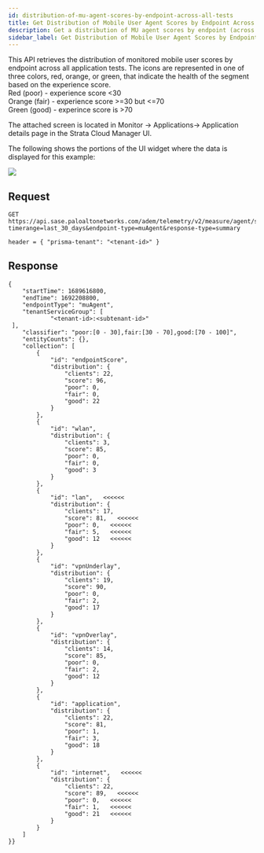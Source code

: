 ```yaml
---
id: distribution-of-mu-agent-scores-by-endpoint-across-all-tests
title: Get Distribution of Mobile User Agent Scores by Endpoint Across All Tests
description: Get a distribution of MU agent scores by endpoint (across all tests)
sidebar_label: Get Distribution of Mobile User Agent Scores by Endpoint Across All Tests
---
```


This API retrieves the distribution of monitored mobile user scores by endpoint across all application tests. The icons are represented in one of three colors, red, orange, or green, that indicate the health of the segment based on the experience score.  
Red (poor) - experience score <30  
Orange (fair) - experience score >=30 but <=70  
Green (good) - experince score is >70  

The attached screen is located in Monitor -> Applications-> Application details page in the Strata Cloud Manager UI.

The following shows the portions of the UI widget where the data is displayed for this example:

![](/sase/img/adem/DOCS-3757-distribution-of-mu-agent-scores-by-endpoint.png)


## Request

    GET https://api.sase.paloaltonetworks.com/adem/telemetry/v2/measure/agent/score?timerange=last_30_days&endpoint-type=muAgent&response-type=summary
     
    header = { "prisma-tenant": "<tenant-id>" }


## Response

    {
        "startTime": 1689616800,
        "endTime": 1692208800,
        "endpointType": "muAgent",
        "tenantServiceGroup": [
                "<tenant-id>:<subtenant-id>"   
     ],
        "classifier": "poor:[0 - 30],fair:[30 - 70],good:[70 - 100]",
        "entityCounts": {},
        "collection": [
            {
                "id": "endpointScore",
                "distribution": {
                    "clients": 22,
                    "score": 96,
                    "poor": 0,
                    "fair": 0,
                    "good": 22
                }
            },
            {
                "id": "wlan",
                "distribution": {
                    "clients": 3,
                    "score": 85,
                    "poor": 0,
                    "fair": 0,
                    "good": 3
                }
            },
            {
                "id": "lan",   <<<<<<
                "distribution": {
                    "clients": 17,
                    "score": 81,   <<<<<<
                    "poor": 0,   <<<<<<
                    "fair": 5,   <<<<<<
                    "good": 12   <<<<<<
                }
            },
            {
                "id": "vpnUnderlay",
                "distribution": {
                    "clients": 19,
                    "score": 90,
                    "poor": 0,
                    "fair": 2,
                    "good": 17
                }
            },
            {
                "id": "vpnOverlay",
                "distribution": {
                    "clients": 14,
                    "score": 85,
                    "poor": 0,
                    "fair": 2,
                    "good": 12
                }
            },
            {
                "id": "application",
                "distribution": {
                    "clients": 22,
                    "score": 81,
                    "poor": 1,
                    "fair": 3,
                    "good": 18
                }
            },
            {
                "id": "internet",   <<<<<<
                "distribution": {
                    "clients": 22,
                    "score": 89,   <<<<<<
                    "poor": 0,   <<<<<<
                    "fair": 1,   <<<<<<
                    "good": 21   <<<<<<
                }
            }
        ]
    }}

